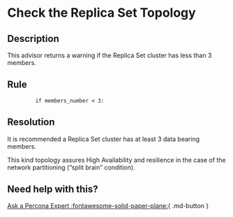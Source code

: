 # Check the Replica Set Topology

## Description
This advisor returns a warning if the Replica Set cluster has less than 3 members.



## Rule
```
         if members_number < 3:
```


## Resolution
It is recommended a Replica Set cluster has at least 3 data bearing members. 

This kind topology assures High Availability and resilience in the case of the network partitioning (“split brain” condition).

## Need help with this?

[Ask a Percona Expert :fontawesome-solid-paper-plane:](https://www.percona.com/about-percona/contact?utm_source=pmm&utm_medium=banner&utm_campaign=advisors_readmore){ .md-button }
